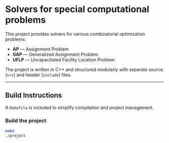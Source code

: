 # Solvers for special computational problems

This project provides solvers for various combinatorial optimization problems:
- **AP** — Assignment Problem
- **GAP** — Generalized Assignment Problem
- **UFLP** — Uncapacitated Facility Location Problem

The project is written in C++ and structured modularly with separate source (`src`) and header (`include`) files.

---

## Build Instructions
A `Makefile` is included to simplify compilation and project management.

### Build the project
```bash
make
./project
